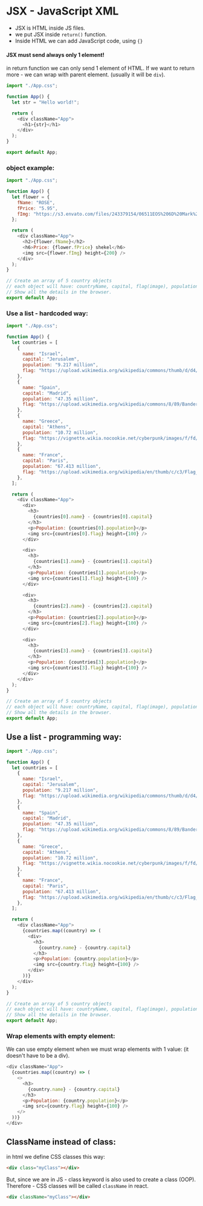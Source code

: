 # JSX - JavaScript XML

- JSX is HTML inside JS files.
- we put JSX inside `return()` function.
- Inside HTML we can add JavaScript code, using `{}`

#### JSX must send always only 1 element!

in return function we can only send 1 element of HTML. If we want to return more - we can wrap with parent element. (usually it will be `div`).

```js
import "./App.css";

function App() {
  let str = "Hello world!";

  return (
    <div className="App">
      <h1>{str}</h1>
    </div>
  );
}

export default App;
```

### object example:

```js
import "./App.css";

function App() {
  let flower = {
    fName: "ROSE",
    fPrice: "5.95",
    fImg: "https://s3.envato.com/files/243379154/06511EOS%206D%20Mark%20II10-03-2018.jpg",
  };

  return (
    <div className="App">
      <h2>{flower.fName}</h2>
      <h6>Price: {flower.fPrice} shekel</h6>
      <img src={flower.fImg} height={200} />
    </div>
  );
}

// Create an array of 5 country objects
// each object will have: countryName, capital, flag(image), population.
// Show all the details in the browser.
export default App;
```

### Use a list - hardcoded way:

```js
import "./App.css";

function App() {
  let countries = [
    {
      name: "Israel",
      capital: "Jerusalem",
      population: "9.217 million",
      flag: "https://upload.wikimedia.org/wikipedia/commons/thumb/d/d4/Flag_of_Israel.svg/1200px-Flag_of_Israel.svg.png",
    },
    {
      name: "Spain",
      capital: "Madrid",
      population: "47.35 million",
      flag: "https://upload.wikimedia.org/wikipedia/commons/8/89/Bandera_de_Espa%C3%B1a.svg",
    },
    {
      name: "Greece",
      capital: "Athens",
      population: "10.72 million",
      flag: "https://vignette.wikia.nocookie.net/cyberpunk/images/f/fd/Greece_Flag.png/revision/latest?cb=20200130010907",
    },
    {
      name: "France",
      capital: "Paris",
      population: "67.413 million",
      flag: "https://upload.wikimedia.org/wikipedia/en/thumb/c/c3/Flag_of_France.svg/188px-Flag_of_France.svg.png",
    },
  ];

  return (
    <div className="App">
      <div>
        <h3>
          {countries[0].name} - {countries[0].capital}
        </h3>
        <p>Population: {countries[0].population}</p>
        <img src={countries[0].flag} height={100} />
      </div>

      <div>
        <h3>
          {countries[1].name} - {countries[1].capital}
        </h3>
        <p>Population: {countries[1].population}</p>
        <img src={countries[1].flag} height={100} />
      </div>

      <div>
        <h3>
          {countries[2].name} - {countries[2].capital}
        </h3>
        <p>Population: {countries[2].population}</p>
        <img src={countries[2].flag} height={100} />
      </div>

      <div>
        <h3>
          {countries[3].name} - {countries[3].capital}
        </h3>
        <p>Population: {countries[3].population}</p>
        <img src={countries[3].flag} height={100} />
      </div>
    </div>
  );
}

// Create an array of 5 country objects
// each object will have: countryName, capital, flag(image), population.
// Show all the details in the browser.
export default App;
```

## Use a list - programming way:

```js
import "./App.css";

function App() {
  let countries = [
    {
      name: "Israel",
      capital: "Jerusalem",
      population: "9.217 million",
      flag: "https://upload.wikimedia.org/wikipedia/commons/thumb/d/d4/Flag_of_Israel.svg/1200px-Flag_of_Israel.svg.png",
    },
    {
      name: "Spain",
      capital: "Madrid",
      population: "47.35 million",
      flag: "https://upload.wikimedia.org/wikipedia/commons/8/89/Bandera_de_Espa%C3%B1a.svg",
    },
    {
      name: "Greece",
      capital: "Athens",
      population: "10.72 million",
      flag: "https://vignette.wikia.nocookie.net/cyberpunk/images/f/fd/Greece_Flag.png/revision/latest?cb=20200130010907",
    },
    {
      name: "France",
      capital: "Paris",
      population: "67.413 million",
      flag: "https://upload.wikimedia.org/wikipedia/en/thumb/c/c3/Flag_of_France.svg/188px-Flag_of_France.svg.png",
    },
  ];

  return (
    <div className="App">
      {countries.map((country) => (
        <div>
          <h3>
            {country.name} - {country.capital}
          </h3>
          <p>Population: {country.population}</p>
          <img src={country.flag} height={100} />
        </div>
      ))}
    </div>
  );
}

// Create an array of 5 country objects
// each object will have: countryName, capital, flag(image), population.
// Show all the details in the browser.
export default App;
```

### Wrap elements with empty element:

We can use empty element when we must wrap elements with 1 value:
(it doesn't have to be a div).

```js
<div className="App">
  {countries.map((country) => (
    <>
      <h3>
        {country.name} - {country.capital}
      </h3>
      <p>Population: {country.population}</p>
      <img src={country.flag} height={100} />
    </>
  ))}
</div>
```

## ClassName instead of class:

in html we define CSS classes this way:

```html
<div class="myClass"></div>
```

But, since we are in JS - class keyword is also used to create a class (OOP). Therefore - CSS classes will be called `className` in react.

```html
<div className="myClass"></div>
```
